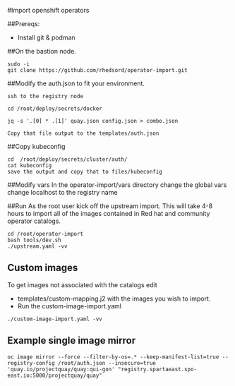 #Import openshift operators

##Prereqs: 
* Install git & podman   


##On the bastion node. 

```
sudo -i 
git clone https://github.com/rhedsord/operator-import.git
```

##Modify the auth.json to fit your environment. 
```
ssh to the registry node 

cd /root/deploy/secrets/docker

jq -s '.[0] * .[1]' quay.json config.json > combo.json

Copy that file output to the templates/auth.json
```

##Copy kubeconfig 
```
cd  /root/deploy/secrets/cluster/auth/ 
cat kubeconfig 
save the output and copy that to files/kubeconfig
```

##Modify vars
In the operator-import/vars directory change the global vars change localhost to the registry name

##Run 
As the root user kick off the upstream import. This will take 4-8 hours to import all of the images contained in Red hat and community operator catalogs. 
```
cd /root/operator-import
bash tools/dev.sh
./upstream.yaml -vv
```

## Custom images 
To get images not associated with the catalogs edit 
* templates/custom-mapping.j2 with the images you wish to import. 
* Run the custom-image-import.yaml 
```
./custom-image-import.yaml -vv 
```



## Example single image mirror
```oc image mirror --force --filter-by-os=.* --keep-manifest-list=true --registry-config /root/auth.json --insecure=true 'quay.io/projectquay/quay:qui-gon' "registry.spartaeast.spo-east.io:5000/projectquay/quay" ```
